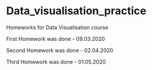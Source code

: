 # Data_visualisation_practice
Homeworks for Data Visualisation course

First Homework was done - 09.03.2020

Second Homework was done - 02.04.2020

Third Homework was done - 01.05.2020
